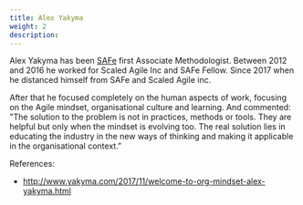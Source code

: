 ```yaml
---
title: Alex Yakyma
weight: 2
description: 
---
```


Alex Yakyma has been [SAFe](https://www.scaledagileframework.com/) first Associate Methodologist. Between 2012 and 2016 he worked for Scaled Agile Inc and SAFe Fellow. Since 2017 when he distanced himself from SAFe and Scaled Agile inc.

After that he focused completely on the human aspects of work, focusing on the Agile mindset, organisational culture and learning. And commented: "The solution to the problem is not in practices, methods or tools. They are helpful but only when the mindset is evolving too. The real solution lies in educating the industry in the new ways of thinking and making it applicable in the organisational context.”
 
References:
- http://www.yakyma.com/2017/11/welcome-to-org-mindset-alex-yakyma.html 